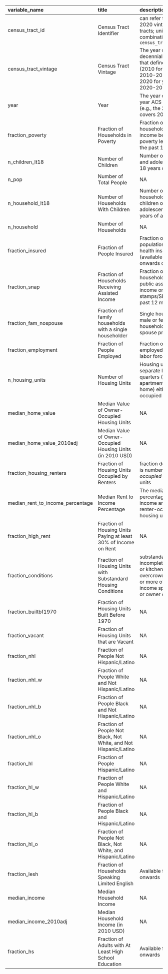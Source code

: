 |variable_name  |title  |description | 
|:--------------|:------|:-----------| 
|census_tract_id  |Census Tract Identifier  |can refer to 2010 or 2020 vintage census tracts; unique only in combination with `census_tract_vintage`|
|census_tract_vintage   |Census Tract Vintage    |The year of the decennial census that defines the tract (2010 for years 2010-2019 and 2020 for years 2020-2029)  | 
|year                             |Year                                                             |The year of the 5-year ACS estimates (e.g., the 2019 ACS covers 2015 - 2019)                                                     | 
|fraction_poverty                 |Fraction of Households in Poverty                                |Fraction of households with income below poverty level within the past 12 months                                                 | 
|n_children_lt18                  |Number of Children                                               |Number of children and adolescents < 18 years of age                                                                             |
|n_pop                            |Number of Total People                                           |NA                                                                                | 
|n_household_lt18                 |Number of Households With Children                               |Number of households with children or adolescents < 18 years of age                                                              | 
|n_household                      |Number of Households                                             |NA                                                                                                                               | 
|fraction_insured                 |Fraction of People Insured                                       |Fraction of population with health insurance (available from 2012 onwards only)                                                  | 
|fraction_snap                    |Fraction of Households Receiving Assisted Income                 |Fraction of households receiving public assistance income or food stamps/SNAP in the past 12 months                              | 
|fraction_fam_nospouse            |Fraction of family households with a single householder          |Single householder is male or female household, with no spouse present                                                           | 
|fraction_employment              |Fraction of People Employed                                      |Fraction of people employed in civilian labor force                                                                              | 
|n_housing_units                  |Number of Housing Units                                          |Housing units are any separate living quarters (e.g., house, apartment, mobile home) either occupied or vacant                   | 
|median_home_value                |Median Value of Owner-Occupied Housing Units                     |NA                                                                                                                               | 
|median_home_value_2010adj        |Median Value of Owner-Occupied Housing Units (in 2010 USD)       |NA                                                                                                                               | 
|fraction_housing_renters         |Fraction of Housing Units Occupied by Renters                    |fraction denominator is number of *occupied* housing units                                                                       | 
|median_rent_to_income_percentage |Median Rent to Income Percentage                                 |The median of the percentage of rent to income among all renter-occupied housing units                                           | 
|fraction_high_rent               |Fraction of Housing Units Paying at least 30% of Income on Rent  |NA                                                                                                                               | 
|fraction_conditions              |Fraction of Housing Units with Substandard Housing Conditions    |substandard housing: incomplete plumbing or kitchens, overcrowding, 30% or more of household income spent on rent or owner costs | 
|fraction_builtbf1970             |Fraction of Housing Units Built Before 1970                      |NA                                                                                                                               | 
|fraction_vacant                  |Fraction of Housing Units that are Vacant                        |NA                                                                                                                               | 
|fraction_nhl                     |Fraction of People Not Hispanic/Latino                           |NA                                                                                                                               | 
|fraction_nhl_w                   |Fraction of People White and Not Hispanic/Latino                 |NA                                                                                                                               | 
|fraction_nhl_b                   |Fraction of People Black and Not Hispanic/Latino                 |NA                                                                                                                               | 
|fraction_nhl_o                   |Fraction of People Not Black, Not White, and Not Hispanic/Latino |NA                                                                                                                               | 
|fraction_hl                      |Fraction of People Hispanic/Latino                               |NA                                                                                                                               | 
|fraction_hl_w                    |Fraction of People White and Hispanic/Latino                     |NA                                                                                                                               | 
|fraction_hl_b                    |Fraction of People Black and Hispanic/Latino                     |NA                                                                                                                               | 
|fraction_hl_o                    |Fraction of People Not Black, Not White, and Hispanic/Latino     |NA                                                                                                                               | 
|fraction_lesh                    |Fraction of Households Speaking Limited English                  |Available from 2016 onwards                                                                                                      | 
|median_income                    |Median Household Income                                          |NA                                                                                                                               | 
|median_income_2010adj            |Median Household Income (in 2010 USD)                            |NA                                                                                                                               | 
|fraction_hs                      |Fraction of Adults with At Least High School Education           |Available from 2012 onwards                                                                                                      |
